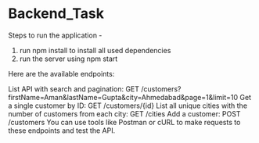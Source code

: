 # Backend_Task

Steps to run the application - 
1) run npm install to install all used dependencies
2) run the server using npm start

Here are the available endpoints:

List API with search and pagination: GET /customers?firstName=Aman&lastName=Gupta&city=Ahmedabad&page=1&limit=10
Get a single customer by ID: GET /customers/{id}
List all unique cities with the number of customers from each city: GET /cities
Add a customer: POST /customers
You can use tools like Postman or cURL to make requests to these endpoints and test the API.
